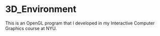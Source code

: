 # 3D_Environment
This is an OpenGL program that I developed in my Interactive Computer Graphics course at NYU. 
